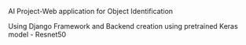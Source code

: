 AI Project-Web application for Object Identification

Using Django Framework and Backend creation using pretrained Keras model - Resnet50



